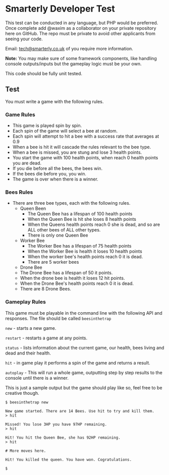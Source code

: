 # Smarterly Developer Test

This test can be conducted in any language, but PHP would be preferred. Once complete add @waxim as a collaborator on your private repository here on GitHub. The repo must be private to avoid other applicants from seeing your code.

Email: tech@smarterly.co.uk of you require more information.

__Note:__ You may make sure of some framework components, like handling console outputs/inputs but the gameplay logic must be your own. 

This code should be fully unit tested.

## Test
You must write a game with the following rules.

### Game Rules
 - This game is played spin by spin.
 - Each spin of the game will select a bee at random.
 - Each spin will attempt to hit a bee with a success rate that averages at 0.9
 - When a bee is hit it will cascade the rules relevant to the bee type.
 - When a bee is missed, you are stung and lose 3 health points.
 - You start the game with 100 health points, when reach 0 health points you are dead.
 - If you die before all the bees, the bees win.
 - If the bees die before you, you win.
 - The game is over when there is a winner.

### Bees Rules
 - There are three bee types, each with the following rules.
   - Queen Been
     - The Queen Bee has a lifespan of 100 health points
     - When the Queen Bee is hit she loses 8 health points
     - When the Queens health points reach 0 she is dead, and so are ALL other bees of ALL other types.
     - There is only one Queen Bee
   - Worker Bee
     - The Worker Bee has a lifespan of 75 health points
     - When the Worker Bee is health it loses 10 health points
     - When the worker bee's health points reach 0 it is dead.
     - There are 5 worker bees
   - Drone Bee
    - The Drone Bee has a lifespan of 50 it points.
    - When the drone bee is health it loses 12 hit points.
    - When the Drone Bee's health points reach 0 it is dead.
    - There are 8 Drone Bees.

### Gameplay Rules
This game must be playable in the command line with the following API and responses. The file should be called `beesinthetrap`

`new` - starts a new game.

`restart` - restarts a game at any points.

`status` - lists information about the current game, our health, bees living and dead and their health.

`hit` - in game play it performs a spin of the game and returns a result.

`autoplay` - This will run a whole game, outputting step by step results to the console until there is a winner.

This is just a sample output but the game should play like so, feel free to be creative though.

```
$ beesinthetrap new

New game started. There are 14 Bees. Use hit to try and kill them.
> hit

Missed! You lose 3HP you have 97HP remaining.
> hit

Hit! You hit the Queen Bee, she has 92HP remaining.
> hit

# More moves here.

Hit! You killed the queen. You have won. Cogratulations.

$
```
